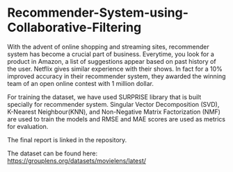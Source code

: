 # Recommender-System-using-Collaborative-Filtering
With the advent of online shopping and streaming sites, recommender system has become a crucial part of business. Everytime, you look for a product in Amazon, a list of suggestions appear based on past history of the user. Netflix gives similar experience with their shows. In fact for a 10% improved accuracy in their recommender system, they awarded the winning team of an open online contest with 1 million dollar.

For training the dataset, we have used SURPRISE library that is built specially for recommender system. Singular Vector Decomposition (SVD), K-Nearest Neighbour(KNN), and Non-Negative Matrix Factorization (NMF) are used to train the models and RMSE and MAE scores are used as metrics for evaluation.

The final report is linked in the repository.

The dataset can be found here: https://grouplens.org/datasets/movielens/latest/
